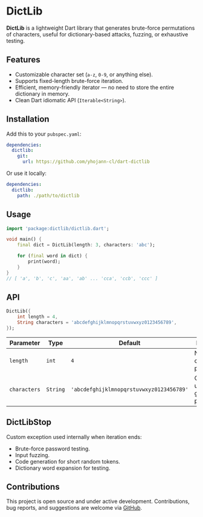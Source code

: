 # DictLib

**DictLib** is a lightweight Dart library that generates brute-force
permutations of characters, useful for dictionary-based attacks, fuzzing, or
exhaustive testing.

## Features

- Customizable character set (`a-z`, `0-9`, or anything else).
- Supports fixed-length brute-force iteration.
- Efficient, memory-friendly iterator — no need to store the entire dictionary in memory.
- Clean Dart idiomatic API (`Iterable<String>`).

## Installation

Add this to your `pubspec.yaml`:

```yaml
dependencies:
  dictlib:
    git:
      url: https://github.com/yhojann-cl/dart-dictlib
```

Or use it locally:

```yaml
dependencies:
  dictlib:
    path: ./path/to/dictlib
```

## Usage

```dart
import 'package:dictlib/dictlib.dart';

void main() {
    final dict = DictLib(length: 3, characters: 'abc');

    for (final word in dict) {
        print(word);
    }
}
// [ 'a', 'b', 'c', 'aa', 'ab' ... 'cca', 'ccb', 'ccc' ]
```


## API

```dart
DictLib({
    int length = 4,
    String characters = 'abcdefghijklmnopqrstuvwxyz0123456789',
});
```

| Parameter    | Type     | Default                                  | Description                              |
| ------------ | -------- | ---------------------------------------- | ---------------------------------------- |
| `length`     | `int`    | `4`                                      | Number of characters per word            |
| `characters` | `String` | `'abcdefghijklmnopqrstuvwxyz0123456789'` | Characters used to generate permutations |


## DictLibStop

Custom exception used internally when iteration ends:

- Brute-force password testing.
- Input fuzzing.
- Code generation for short random tokens.
- Dictionary word expansion for testing.


## Contributions

This project is open source and under active development. Contributions, bug
reports, and suggestions are welcome via [GitHub](https://github.com/yhojann-cl/dart-dictlib).

